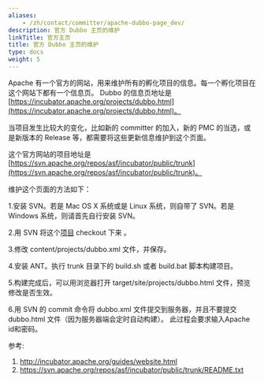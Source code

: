 ```yaml
---
aliases:
    - /zh/contact/committer/apache-dubbo-page_dev/
description: 官方 Dubbo 主页的维护
linkTitle: 官方主页
title: 官方 Dubbo 主页的维护
type: docs
weight: 5
---
```




Apache 有一个官方的网站，用来维护所有的孵化项目的信息。每一个孵化项目在这个网站下都有一个信息页。
Dubbo 的信息页地址是 [https://incubator.apache.org/projects/dubbo.html](https://incubator.apache.org/projects/dubbo.html)。

当项目发生比较大的变化，比如新的 committer 的加入，新的 PMC 的当选，或是新版本的 Release 等，都需要将这些更新信息维护到这个页面。

这个官方网站的项目地址是[https://svn.apache.org/repos/asf/incubator/public/trunk](https://svn.apache.org/repos/asf/incubator/public/trunk)。

维护这个页面的方法如下：

1.安装 SVN。若是 Mac OS X 系统或是 Linux 系统，则自带了 SVN。若是 Windows 系统，则请首先自行安装 SVN。

2.用 SVN 将这个[项目](https://svn.apache.org/repos/asf/incubator/public/trunk) checkout 下来 。

3.修改 content/projects/dubbo.xml 文件，并保存。

4.安装 ANT。执行 trunk 目录下的 build.sh 或者 build.bat 脚本构建项目。

5.构建完成后，可以用浏览器打开 target/site/projects/dubbo.html 文件，预览修改是否生效。

6.用 SVN 的 commit 命令将 dubbo.xml 文件提交到服务器，并且不要提交 dubbo.html 文件（因为服务器端会定时自动构建）。
此过程会要求输入Apache id和密码。

参考:

1. http://incubator.apache.org/guides/website.html
2. https://svn.apache.org/repos/asf/incubator/public/trunk/README.txt